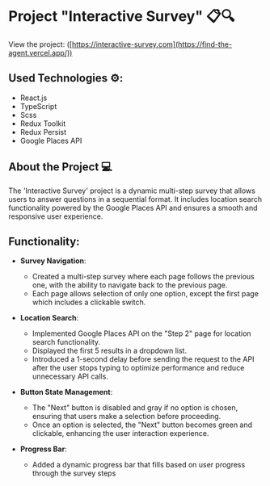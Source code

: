 # Project "Interactive Survey" 📋🔍

View the project: ([https://interactive-survey.com](https://find-the-agent.vercel.app/))

## Used Technologies ⚙️:
- React.js
- TypeScript
- Scss
- Redux Toolkit
- Redux Persist
- Google Places API

## About the Project 💻
The 'Interactive Survey' project is a dynamic multi-step survey that allows users to answer questions in a sequential format. It includes location search functionality powered by the Google Places API and ensures a smooth and responsive user experience.

## Functionality:

- **Survey Navigation**:
    - Created a multi-step survey where each page follows the previous one, with the ability to navigate back to the previous page.
    - Each page allows selection of only one option, except the first page which includes a clickable switch.
  
- **Location Search**:
    - Implemented Google Places API on the "Step 2" page for location search functionality.
    - Displayed the first 5 results in a dropdown list.
    - Introduced a 1-second delay before sending the request to the API after the user stops typing to optimize performance and reduce unnecessary API calls.

- **Button State Management**:
    - The "Next" button is disabled and gray if no option is chosen, ensuring that users make a selection before proceeding.
    - Once an option is selected, the "Next" button becomes green and clickable, enhancing the user interaction experience.

- **Progress Bar**:
    - Added a dynamic progress bar that fills based on user progress through the survey steps
